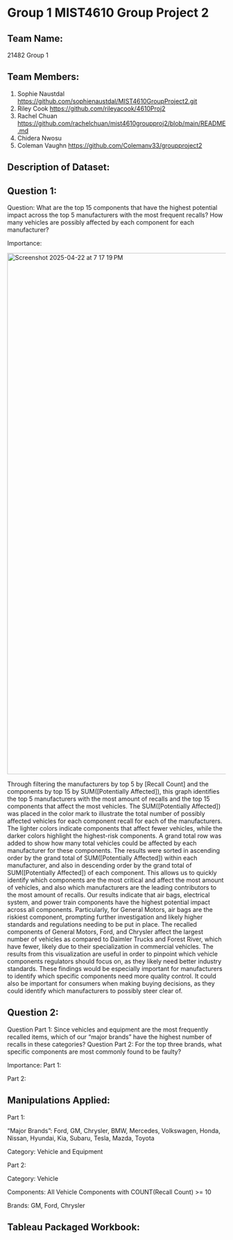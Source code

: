 # Group 1 MIST4610 Group Project 2

## Team Name:
21482 Group 1

## Team Members:
1. Sophie Naustdal https://github.com/sophienaustdal/MIST4610GroupProject2.git
2. Riley Cook https://github.com/rileyacook/4610Proj2 
3. Rachel Chuan https://github.com/rachelchuan/mist4610groupproj2/blob/main/README.md
5. Chidera Nwosu
6. Coleman Vaughn https://github.com/Colemanv33/groupproject2

## Description of Dataset:

## Question 1:
Question: What are the top 15 components that have the highest potential impact across the top 5 manufacturers with the most frequent recalls? How many vehicles are possibly affected by each component for each manufacturer?

Importance:

<img width="1200" alt="Screenshot 2025-04-22 at 7 17 19 PM" src="https://github.com/user-attachments/assets/9b989a3b-5f9b-448f-b599-8dd0e4b78ce3" />


Through filtering the manufacturers by top 5 by [Recall Count] and the components by top 15 by SUM([Potentially Affected]), this graph identifies the top 5 manufacturers with the most amount of recalls and the top 15 components that affect the most vehicles. The SUM([Potentially Affected]) was placed in the color mark to illustrate the total number of possibly affected vehicles for each component recall for each of the manufacturers. The lighter colors indicate components that affect fewer vehicles, while the darker colors highlight the highest-risk components. A grand total row was added to show how many total vehicles could be affected by each manufacturer for these components. The results were sorted in ascending order by the grand total of SUM([Potentially Affected]) within each manufacturer, and also in descending order by the grand total of SUM([Potentially Affected]) of each component. This allows us to quickly identify which components are the most critical and affect the most amount of vehicles, and also which manufacturers are the leading contributors to the most amount of recalls. Our results indicate that air bags, electrical system, and power train components have the highest potential impact across all components. Particularly, for General Motors, air bags are the riskiest component, prompting further investigation and likely higher standards and regulations needing to be put in place. The recalled components of General Motors, Ford, and Chrysler affect the largest number of vehicles as compared to Daimler Trucks and Forest River, which have fewer, likely due to their specialization in commercial vehicles. The results from this visualization are useful in order to pinpoint which vehicle components regulators should focus on, as they likely need better industry standards. These findings would be especially important for manufacturers to identify which specific components need more quality control. It could also be important for consumers when making buying decisions, as they could identify which manufacturers to possibly steer clear of.

## Question 2:
Question Part 1: Since vehicles and equipment are the most frequently recalled items, which of our “major brands” have the highest number of recalls in these categories? 
Question Part 2: For the top three brands, what specific components are most commonly found to be faulty?

Importance:
Part 1:

Part 2:


## Manipulations Applied:

Part 1:

“Major Brands”: Ford, GM, Chrysler, BMW, Mercedes, Volkswagen, Honda, Nissan, Hyundai, Kia, Subaru, Tesla, Mazda, Toyota

Category: Vehicle and Equipment

Part 2:

Category: Vehicle

Components: All Vehicle Components with COUNT(Recall Count) >= 10

Brands: GM, Ford, Chrysler
## Tableau Packaged Workbook:
